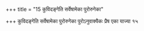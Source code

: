 +++
title = "15 कुविदङ्गेति सर्वेषामेका पुरोरुगेका"

+++
कुविदङ्गेति सर्वेषामेका पुरोरुगेका पुरोऽनुवाक्यैकः प्रैष एका याज्या १५
